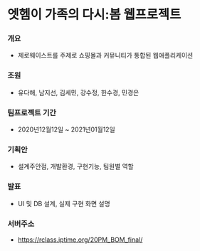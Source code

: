 # 엣헴이 가족의 다시:봄 웹프로젝트
### 개요
+ 제로웨이스트를 주제로 쇼핑몰과 커뮤니티가 통합된 웹애플리케이션

### 조원
+ 유다해, 남지선, 김세민, 강수정, 한수경, 민경은

### 팀프로젝트 기간
+ 2020년12월12일 ~ 2021년01월12일

### 기획안
+ 설계주안점, 개발환경, 구현기능, 팀원별 역할

### 발표
+ UI 및 DB 설계, 실제 구현 화면 설명

### 서버주소
+ <https://rclass.iptime.org/20PM_BOM_final/>

